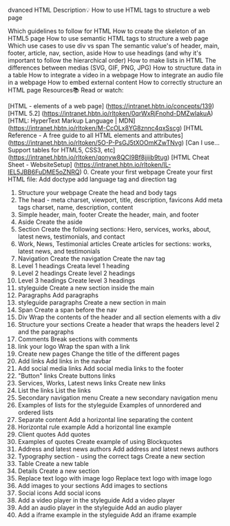 dvanced HTML
Description:bulb:
How to use HTML tags to structure a web page

Which guidelines to follow for HTML
How to create the skeleton of an HTML5 page
How to use semantic HTML tags to structure a web page
Which use cases to use div vs span
The semantic value's of header, main, footer, article, nav, section, aside
How to use headings (and why it's important to follow the hierarchical order)
How to make lists in HTML
The differences between medias (SVG, GIF, PNG, JPG)
How to structure data in a table
How to integrate a video in a webpage
How to integrate an audio file in a webpage
How to embed external content
How to correctly structure an HTML page
Resources:books:
Read or watch:

[HTML - elements of a web page] (https://intranet.hbtn.io/concepts/139)
[HTML 5.2] (https://intranet.hbtn.io/rltoken/0qrWxRjFnohd-DMZwIakuA)
[HTML: HyperText Markup Language | MDN] (https://intranet.hbtn.io/rltoken/M-CcOLx8YG8znnc4qxSscg)
[HTML Reference - A free guide to all HTML elements and attributes] (https://intranet.hbtn.io/rltoken/5O-P-PsGJ5tXOOmKZwTNvg)
[Can I use... Support tables for HTML5, CSS3, etc] (https://intranet.hbtn.io/rltoken/qonyw8QCI9Bf8jjiib9tug)
[HTML Cheat Sheet - WebsiteSetup] (https://intranet.hbtn.io/rltoken/IL-IEL5JBB6FuDME5oZNRQ)
0. Create your first webpage
Create your first HTML file:
Add doctype
add language tag and direction tag
1. Structure your webpage
Create the head and body tags
2. The head - meta charset, viewport, title, description, favicons
Add meta tags
charset, name, description, content
3. Simple header, main, footer
Create the header, main, and footer
4. Aside
Create the aside
5. Section
Create the following sections:
Hero, services, works, about, latest news, testimonials, and contact
6. Work, News, Testimonial articles
Create articles for sections:
works, latest news, and testimonials
7. Navigation
Create the navigation
Create the nav tag
8. Level 1 headings
Creata level 1 heading
9. Level 2 headings
Create level 2 headings
10. Level 3 headings
Create level 3 headings
11. styleguide
Create a new section inside the main
12. Paragraphs
Add paragraphs
13. styleguide paragraphs
Create a new section in main
14. Span
Create a span before the nav
15. Div
Wrap the contents of the header and all section elements with a div
16. Structure your sections
Create a header that wraps the headers level 2 and the paragraphs
17. Comments
Break sections with comments
18. link your logo
Wrap the span with a link
19. Create new pages
Change the title of the different pages
20. Add links
Add links in the navbar
21. Add social media links
Add social media links to the footer
22. "Button" links
Create buttons links
23. Services, Works, Latest news links
Create new links
24. List the links
List the links
25. Secondary navigation menu
Create a new secondary navigation menu
26. Examples of lists for the styleguide
Examples of unnordered and ordered lists
27. Separate content
Add a horizontal line separating the content
28. Horizontal rule example
Add a horizontal line example
29. Client quotes
Add quotes
30. Examples of quotes
Create example of using Blockquotes
31. Address and latest news authors
Add address and latest news authors
32. Typography section - using the correct tags
Create a new section
33. Table
Create a new table
34. Details
Create a new section
35. Replace text logo with image logo
Replace text logo with image logo
36. Add images to your sections
Add images to sections
37. Social icons
Add social icons
38. Add a video player in the styleguide
Add a video player
39. Add an audio player in the styleguide
Add an audio player
40. Add a iframe example in the styleguide
Add an iframe example

